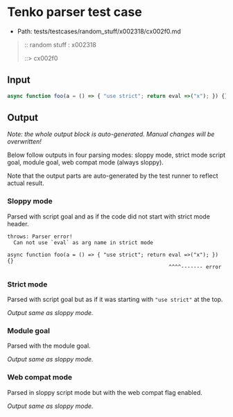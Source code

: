 # Tenko parser test case

- Path: tests/testcases/random_stuff/x002318/cx002f0.md

> :: random stuff : x002318
>
> ::> cx002f0

## Input


`````js
async function foo(a = () => { "use strict"; return eval =>("x"); }) {}
`````

## Output

_Note: the whole output block is auto-generated. Manual changes will be overwritten!_

Below follow outputs in four parsing modes: sloppy mode, strict mode script goal, module goal, web compat mode (always sloppy).

Note that the output parts are auto-generated by the test runner to reflect actual result.

### Sloppy mode

Parsed with script goal and as if the code did not start with strict mode header.

`````
throws: Parser error!
  Can not use `eval` as arg name in strict mode

async function foo(a = () => { "use strict"; return eval =>("x"); }) {}
                                                    ^^^^------- error
`````

### Strict mode

Parsed with script goal but as if it was starting with `"use strict"` at the top.

_Output same as sloppy mode._

### Module goal

Parsed with the module goal.

_Output same as sloppy mode._

### Web compat mode

Parsed in sloppy script mode but with the web compat flag enabled.

_Output same as sloppy mode._
